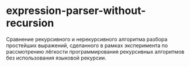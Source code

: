 # expression-parser-without-recursion
Сравнение рекурсивного и нерекурсивного алгоритма разбора простейших выражений, 
сделанного в рамках эксперимента по рассмотрению лёгкости программирования
рекурсивных алгоритмов без использования языковой рекурсии.
